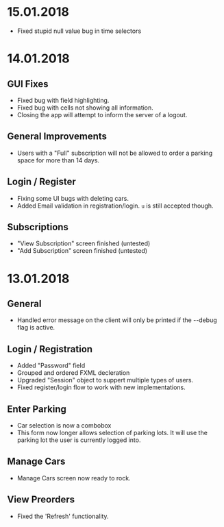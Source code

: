 # 15.01.2018
* Fixed stupid null value bug in time selectors

# 14.01.2018
## GUI Fixes
* Fixed bug with field highlighting. 
* Fixed bug with cells not showing all information.
* Closing the app will attempt to inform the server of a logout.

## General Improvements
* Users with a "Full" subscription will not be allowed to order a parking space for more than 14 days.

## Login / Register
* Fixing some UI bugs with deleting cars.
* Added Email validation in registration/login. `u` is still accepted though.

## Subscriptions
* "View Subscription" screen finished (untested)  
* "Add Subscription" screen finished (untested)


# 13.01.2018
## General
* Handled error message on the client will only be printed if the --debug flag is active.

## Login / Registration
* Added "Password" field
* Grouped and ordered FXML decleration
* Upgraded "Session" object to suppert multiple types of users.
* Fixed register/login flow to work with new implementations.

## Enter Parking
* Car selection is now a combobox 
* This form now longer allows selection of parking lots. It will use the parking lot the user is currently logged into.

## Manage Cars
* Manage Cars screen now ready to rock.

## View Preorders
* Fixed the 'Refresh' functionality.